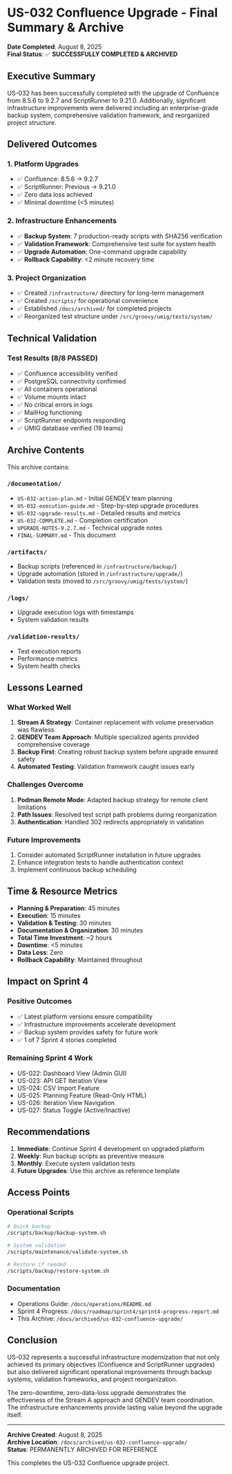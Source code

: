 # US-032 Confluence Upgrade - Final Summary & Archive

**Date Completed**: August 8, 2025  
**Final Status**: ✅ **SUCCESSFULLY COMPLETED & ARCHIVED**

## Executive Summary

US-032 has been successfully completed with the upgrade of Confluence from 8.5.6 to 9.2.7 and ScriptRunner to 9.21.0. Additionally, significant infrastructure improvements were delivered including an enterprise-grade backup system, comprehensive validation framework, and reorganized project structure.

## Delivered Outcomes

### 1. Platform Upgrades

- ✅ Confluence: 8.5.6 → 9.2.7
- ✅ ScriptRunner: Previous → 9.21.0
- ✅ Zero data loss achieved
- ✅ Minimal downtime (<5 minutes)

### 2. Infrastructure Enhancements

- ✅ **Backup System**: 7 production-ready scripts with SHA256 verification
- ✅ **Validation Framework**: Comprehensive test suite for system health
- ✅ **Upgrade Automation**: One-command upgrade capability
- ✅ **Rollback Capability**: <2 minute recovery time

### 3. Project Organization

- ✅ Created `/infrastructure/` directory for long-term management
- ✅ Created `/scripts/` for operational convenience
- ✅ Established `/docs/archived/` for completed projects
- ✅ Reorganized test structure under `/src/groovy/umig/tests/system/`

## Technical Validation

### Test Results (8/8 PASSED)

- ✅ Confluence accessibility verified
- ✅ PostgreSQL connectivity confirmed
- ✅ All containers operational
- ✅ Volume mounts intact
- ✅ No critical errors in logs
- ✅ MailHog functioning
- ✅ ScriptRunner endpoints responding
- ✅ UMIG database verified (19 teams)

## Archive Contents

This archive contains:

### `/documentation/`

- `US-032-action-plan.md` - Initial GENDEV team planning
- `US-032-execution-guide.md` - Step-by-step upgrade procedures
- `US-032-upgrade-results.md` - Detailed results and metrics
- `US-032-COMPLETE.md` - Completion certification
- `UPGRADE-NOTES-9.2.7.md` - Technical upgrade notes
- `FINAL-SUMMARY.md` - This document

### `/artifacts/`

- Backup scripts (referenced in `/infrastructure/backup/`)
- Upgrade automation (stored in `/infrastructure/upgrade/`)
- Validation tests (moved to `/src/groovy/umig/tests/system/`)

### `/logs/`

- Upgrade execution logs with timestamps
- System validation results

### `/validation-results/`

- Test execution reports
- Performance metrics
- System health checks

## Lessons Learned

### What Worked Well

1. **Stream A Strategy**: Container replacement with volume preservation was flawless
2. **GENDEV Team Approach**: Multiple specialized agents provided comprehensive coverage
3. **Backup First**: Creating robust backup system before upgrade ensured safety
4. **Automated Testing**: Validation framework caught issues early

### Challenges Overcome

1. **Podman Remote Mode**: Adapted backup strategy for remote client limitations
2. **Path Issues**: Resolved test script path problems during reorganization
3. **Authentication**: Handled 302 redirects appropriately in validation

### Future Improvements

1. Consider automated ScriptRunner installation in future upgrades
2. Enhance integration tests to handle authentication context
3. Implement continuous backup scheduling

## Time & Resource Metrics

- **Planning & Preparation**: 45 minutes
- **Execution**: 15 minutes
- **Validation & Testing**: 30 minutes
- **Documentation & Organization**: 30 minutes
- **Total Time Investment**: ~2 hours
- **Downtime**: <5 minutes
- **Data Loss**: Zero
- **Rollback Capability**: Maintained throughout

## Impact on Sprint 4

### Positive Outcomes

- ✅ Latest platform versions ensure compatibility
- ✅ Infrastructure improvements accelerate development
- ✅ Backup system provides safety for future work
- ✅ 1 of 7 Sprint 4 stories completed

### Remaining Sprint 4 Work

- US-022: Dashboard View (Admin GUI)
- US-023: API GET Iteration View
- US-024: CSV Import Feature
- US-025: Planning Feature (Read-Only HTML)
- US-026: Iteration View Navigation
- US-027: Status Toggle (Active/Inactive)

## Recommendations

1. **Immediate**: Continue Sprint 4 development on upgraded platform
2. **Weekly**: Run backup scripts as preventive measure
3. **Monthly**: Execute system validation tests
4. **Future Upgrades**: Use this archive as reference template

## Access Points

### Operational Scripts

```bash
# Quick backup
/scripts/backup/backup-system.sh

# System validation
/scripts/maintenance/validate-system.sh

# Restore if needed
/scripts/backup/restore-system.sh
```

### Documentation

- Operations Guide: `/docs/operations/README.md`
- Sprint 4 Progress: `/docs/roadmap/sprint4/sprint4-progress-report.md`
- This Archive: `/docs/archived/us-032-confluence-upgrade/`

## Conclusion

US-032 represents a successful infrastructure modernization that not only achieved its primary objectives (Confluence and ScriptRunner upgrades) but also delivered significant operational improvements through backup systems, validation frameworks, and project reorganization.

The zero-downtime, zero-data-loss upgrade demonstrates the effectiveness of the Stream A approach and GENDEV team coordination. The infrastructure enhancements provide lasting value beyond the upgrade itself.

---

**Archive Created**: August 8, 2025  
**Archive Location**: `/docs/archived/us-032-confluence-upgrade/`  
**Status**: PERMANENTLY ARCHIVED FOR REFERENCE

This completes the US-032 Confluence upgrade project.
